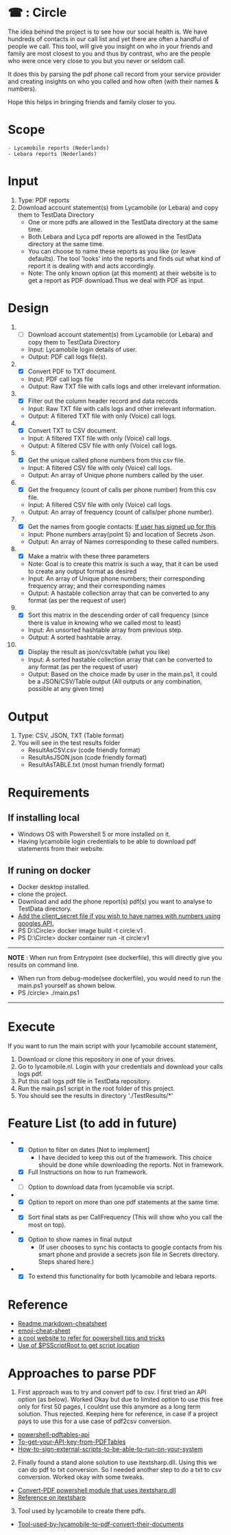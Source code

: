 # ☎ : Circle 

The idea behind the project is to see how our social health is. We have hundreds of contacts in our call list and yet there are often a handful of people we call. This tool, will give you insight on who in your friends and family are most closest to you and thus by contrast, who are the people who were once very close to you but you never or seldom call.

It does this by parsing the pdf phone call record from your service provider and creating insights on who you called and how often (with their names & numbers).

Hope this helps in bringing friends and family closer to you.

# Scope
    - Lycamobile reports (Nederlands)
    - Lebara reports (Nederlands)

# Input
1. Type: PDF reports
2. Download account statement(s) from Lycamobile (or Lebara) and copy them to TestData Directory
    * One or more pdfs are allowed in the TestData directory at the same time. 
    * Both Lebara and Lyca pdf reports are allowed in the TestData directory at the same time.
    * You can choose to name these reports as you like (or leave defaults). The tool 'looks' into the reports and finds out what kind of report it is dealing with and acts accordingly.
    * Note: The only known option (at this moment) at their website is to get a report as PDF download.Thus we deal with PDF as input.

# Design
1. - [ ] Download account statement(s) from Lycamobile (or Lebara) and copy them to TestData Directory
    * Input: Lycamobile login details of user.
    * Output: PDF call logs file(s).
2. - [x] Convert PDF to TXT document.
    * Input: PDF call logs file
    * Output: Raw TXT file with calls logs and other irrelevant information.
3. - [x] Filter out the column header record and data records 
    * Input: Raw TXT file with calls logs and other irrelevant information.
    * Output: A filtered TXT file with only (Voice) call logs.
4. - [x] Convert TXT to CSV document.
    * Input: A filtered TXT file with only (Voice) call logs.
    * Output: A filtered CSV file with only (Voice) call logs.
5. - [x] Get the unique called phone numbers from this csv file.
    * Input: A filtered CSV file with only (Voice) call logs.
    * Output: An array of Unique phone numbers called by the user.
6. - [x] Get the frequency (count of calls per phone number) from this csv file.
    * Input: A filtered CSV file with only (Voice) call logs.
    * Output: An array of frequency (count of calls/per phone number).
7. - [x] Get the names from google contacts: [If user has signed up for this](./Secrets/Readme.md)
    * Input: Phone numbers array(point 5) and location of Secrets Json. 
    * Output: An array of Names corresponding to these called numbers.
8. - [x] Make a matrix with these three parameters  
    * Note: Goal is to create this matrix is such a way, that it can be used to create any output format as desired
    * Input: An array of Unique phone numbers; their corresponding frequency array; and their corresponding names
    * Output: A hastable collection array that can be converted to any format (as per the request of user)
9. - [x] Sort this matrix in the descending order of call frequency (since there is value in knowing who we called most to least)
    * Input: An unsorted hashtable array from previous step.
    * Output: A sorted hashtable array.
10. - [x] Display the result as json/csv/table (what you like)
    * Input: A sorted hastable collection array that can be converted to any format (as per the request of user)
    * Output: Based on the choice made by user in the main.ps1, it could be a JSON/CSV/Table output (All outputs or any combination, possible at any given time)

# Output
1. Type: CSV, JSON, TXT (Table format)
2. You will see in the test results folder
    * ResultAsCSV.csv (code friendly format)
    * ResultAsJSON.json (code friendly format)
    * ResultAsTABLE.txt (most human friendly format)

# Requirements
## If installing local
* Windows OS with Powershell 5 or more installed on it.
* Having lycamobile login credentials to be able to download pdf statements from their website.
## If runing on docker 
* Docker desktop installed.
* clone the project.
* Download and add the phone report(s) pdf(s) you want to analyse to TestData directory.
* [Add the client_secret file if you wish to have names with numbers using googles API.](./Secrets/Readme.md)
* PS D:\Circle> docker image build -t circle:v1 .
* PS D:\Circle> docker container run -it circle:v1
---
**NOTE** : When run from Entrypoint (see dockerfile), this will directly give you results on command line.
- When run from debug-mode(see dockerfile), you would need to run the main.ps1 yourself as shown below.
- PS /circle> ./main.ps1

---

# Execute 
If you want to run the main script with your lycamobile account statement, 
1. Download or clone this repository in one of your drives.
2. Go to lycamobile.nl. Login with your credentials and download your calls logs pdf. 
3. Put this call logs pdf file in TestData repository.
4. Run the main.ps1 script in the root folder of this project.
5. You should see the results in directory './TestResults/*'

# Feature List (to add in future)
* - [x] Option to filter on dates [Not to implement]
    - I have decided to keep this out of the framework. This choice should be done while downloading the reports. Not in framework.
  - [x] Full Instructions on how to run framework.
* - [ ] Option to download data from lycamobile via script.
* - [x] Option to report on more than one pdf statements at the same time.
* - [x] Sort final stats as per CallFrequency (This will show who you call the most on top).
* - [x] Option to show names in final output 
    - (If user chooses to sync his contacts to google contacts from his smart phone and provide a secrets json file in Secrets directory. Steps shared here.)
* - [x] To extend this functionality for both lycamobile and lebara reports.

# Reference
* [Readme markdown-cheatsheet](https://github.com/tchapi/markdown-cheatsheet/blob/master/README.md "Readme markdown-cheatsheet")
* [emoji-cheat-sheet](https://www.webfx.com/tools/emoji-cheat-sheet/ "emoji-cheat-sheet")
* [a cool website to refer for powershell tips and tricks](https://thinkpowershell.com/)
* [Use of $PSScriptRoot  to get script location](https://thinkpowershell.com/add-script-flexibility-relative-file-paths/)

# Approaches to parse PDF
1. First approach was to try and convert pdf to csv. I first tried an API option (as below). Worked Okay but due to limited option to use this free only for first 50 pages, I couldnt use this anymore as a long term solution. Thus rejected. Keeping here for reference, in case if a project pays to use this for a use case of pdf2csv conversion. 
* [powershell-pdftables-api](https://github.com/pdftables/powershell-pdftables-api )
* [To-get-your-API-key-from-PDFTables](https://pdftables.com/pdf-to-excel-api)
* [How-to-sign-external-scripts-to-be-able-to-run-on-your-system](https://devblogs.microsoft.com/scripting/hey-scripting-guy-how-can-i-sign-windows-powershell-scripts-with-an-enterprise-windows-pki-part-2-of-2/)
2. Finally found a stand alone solution to use itextsharp.dll. Using this we can do pdf to txt conversion. So I needed another step to do a txt to csv conversion. Worked okay with some tweaks.
* [Convert-PDF powershell module that uses itextsharp.dll](https://www.powershellgallery.com/packages/Convert-PDF/1.1 )
* [Reference on itextsharp](https://github.com/itext/itextsharp )
3. Tool used by lycamobile to create there pdfs.
* [Tool-used-by-lycamobile-to-pdf-convert-their-documents](https://tcpdf.org/) 
